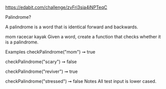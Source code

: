 https://edabit.com/challenge/zvFri3sia4iNPTeqC

Palindrome?

A palindrome is a word that is identical forward and backwards.

mom
racecar
kayak
Given a word, create a function that checks whether it is a palindrome.

Examples
checkPalindrome("mom") ➞ true

checkPalindrome("scary") ➞ false

checkPalindrome("reviver") ➞ true

checkPalindrome("stressed") ➞ false
Notes
All test input is lower cased.